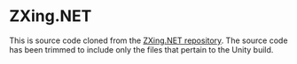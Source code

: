 # ZXing.NET

This is source code cloned from the [ZXing.NET repository](https://github.com/micjahn/ZXing.Net).
The source code has been trimmed to include only the files that pertain to the Unity build.
